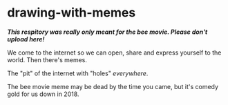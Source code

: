 # drawing-with-memes

**_This respitory was really only meant for the bee movie. Please don't upload here!_**

We come to the internet so we can open, share and express yourself to the world.
Then there's memes.

The "pit" of the internet with "holes" _everywhere_.

The bee movie meme may be dead by the time you came, but it's comedy gold for us down in 2018.
